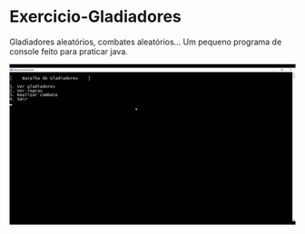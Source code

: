 # Exercicio-Gladiadores
Gladiadores aleatórios, combates aleatórios... Um pequeno programa de console feito para praticar java.


![](preview.gif)
